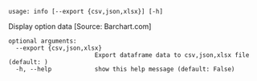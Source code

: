 ```
usage: info [--export {csv,json,xlsx}] [-h]
```

Display option data [Source: Barchart.com]

```
optional arguments:
  --export {csv,json,xlsx}
                        Export dataframe data to csv,json,xlsx file (default: )
  -h, --help            show this help message (default: False)
```
